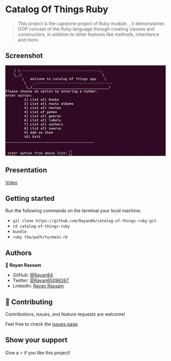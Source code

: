 # Catalog Of Things Ruby

> This project is the capstone project of Ruby module. , it demonstartes OOP concept of the Ruby language through creating classes and constructors, in addition to other features like methods, inheritance and more.


## Screenshot
<img src='./screenshot.png'>

## Presentation
[Video](https://youtu.be/UfSsahg91uI)

## Getting started
  Run the following commands on the terminal your local machine:

  - `git clone https://github.com/Rayan84/catalog-of-things-ruby.git`
  - `cd catalog-of-things-ruby`
  - `bundle`
  - `ruby the/path/to/main.rb`


## Authors

👤 **Rayan Rassam**

- GitHub: [@Rayan84](https://github.com/Rayan84)
- Twitter: [@Rayan65096267](https://twitter.com/Rayan65096267)
- LinkedIn: [Rayan Rassam](https://www.linkedin.com/in/rayan-rassam/)

## 🤝 Contributing

Contributions, issues, and feature requests are welcome!

Feel free to check the [issues page](../../issues/).

## Show your support

Give a ⭐️ if you like this project!